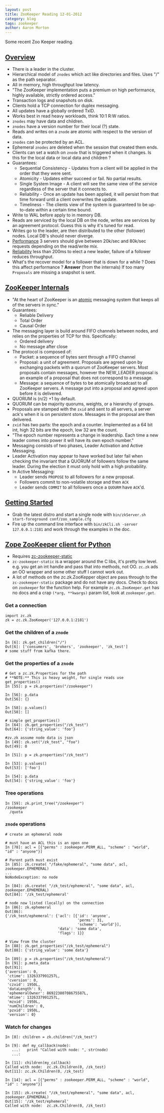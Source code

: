 ```yaml
---
layout: post
title: ZooKeeper Reading 12-01-2012
category: blog
tags: zookeeper
author: Aaron Morton
---
```


Some recent Zoo Keeper reading.

## [Overview](http://zookeeper.apache.org/doc/current/zookeeperOver.html)

* There is a leader in the cluster.
* Hierarchical model of `znodes` which act like directories and files. Uses "/" as the path separator. 
* All in memory, high throughput low latency.
* "The ZooKeeper implementation puts a premium on high performance, highly available, strictly ordered access."
* Transaction logs and snapshots on disk.
* Clients hold a TCP connection for duplex messaging.
* All updates have a globally ordered TxID. 
* Works best in read heavy workloads, think 10:1 R:W ratios. 
* `znodes` may have data and children. 
* `znodes` have a version number for their local (?) state.
* Reads and writes on a `znode` are atomic with respect to the version of data. 
* `znodes` can be protected by an ACL. 
* Ephemeral `znodes` are deleted when the session that created them ends. 
* Clients can set a watch on `znode` that is triggered when it changes. Is this for the local data or local data and children ?
* Guarantees:
    * Sequential Consistency - Updates from a client will be applied in the order that they were sent.
    * Atomicity - Updates either succeed or fail. No partial results.
    * Single System Image - A client will see the same view of the service regardless of the server that it connects to.
    * Reliability - Once an update has been applied, it will persist from that time forward until a client overwrites the update.
    * Timeliness - The clients view of the system is guaranteed to be up-to-date within a certain time bound.
* Write to WAL before apply to in memory DB.
* Reads are serviced by the local DB on the node, writes are services by an agreement protocol. Guess this is why it's tuned for read.
* Writes go to the leader, are then distributed to the other (follower) nodes. Local DB's should never diverge.
* [Performance](http://zookeeper.apache.org/doc/current/zookeeperOver.html#Performance) 3 servers should give between 20k/sec and 80k/sec requests depending on the read/write mix. 
* [Reliability](http://zookeeper.apache.org/doc/current/zookeeperOver.html#Reliability) less than 200ms to elect a new leader, failure of a follower reduces throughput. 
* What's the recover model for a follower that is down for a while ? Does this affect performance ? **Answer** (from the internals) If too many `Proposals` are missing a snapshot is sent.

## [ZooKeeper Internals](http://zookeeper.apache.org/doc/current/zookeeperInternals.html)

* "At the heart of ZooKeeper is an [atomic](http://img135.imageshack.us/img135/5011/atomics.gif) messaging system that keeps all of the servers in sync."
* Guarantees: 
    * Reliable Delivery
    * Total Order
    * Causal Order
* The messaging layer is build around FIFO channels between nodes, and relies on the properties of TCP for this. Specifically:
    * Ordered delivery
    * No message after close
* The protocol is composed of:
    * Packet: a sequence of bytes sent through a FIFO channel
    * Proposal: a unit of agreement. Proposals are agreed upon by exchanging packets with a quorum of ZooKeeper servers. Most proposals contain messages, however the NEW_LEADER proposal is an example of a proposal that does not correspond to a message.
    * Message: a sequence of bytes to be atomically broadcast to all ZooKeeper servers. A message put into a proposal and agreed upon before it is delivered.
* QUORUM is (n/2) +1 by default. 
* QUORUM can be majority quorums, weights, or a hierarchy of groups.
* Proposals are stamped with the `zxid` and sent to all servers, a server ack's when it is on persistent store. Messages in the proposal are then delivered. 
* `zxid` has two parts: the epoch and a counter. Implemented as a 64 bit int, high 32 bits are the epoch, low 32 are the count. 
* "The epoch number represents a change in leadership. Each time a new leader comes into power it will have its own epoch number."
* Messaging consists of two phases, Leader Activation and Active Messaging.
* Leader Activation may appear to have worked but later fail when checking the  invariant that a QUORUM of followers follow the same leader. During the election it must only hold with a high probability. 
* In Active Messaging:
    * Leader sends `PROPOSE` to all followers for a new proposal.
    * Followers commit to non-volatile storage and then `ACK`
    * Leader sends `COMMIT` to all followers once a `QUOURM` have `ACK`'d.  

## [Getting Started](http://zookeeper.apache.org/doc/current/zookeeperStarted.html)

* Grab the latest distro and start a single node with `bin/zkServer.sh start-foreground conf/zoo_sample.cfg`
* Fire up the command line interface with `bin/zkCli.sh -server 127.0.0.1:2181` and work through the examples in the doc.

## [Zope ZooKeeper client for Python](http://pypi.python.org/pypi/zc.zk/0.5.2)

* Requires [zc-zookeeper-static](http://pypi.python.org/pypi/zc-zookeeper-static/3.3.4.0)
* `zc-zookeeper-static` is a wrapper around the C libs, it's pretty low level. e.g. you get an int handle and pass that into methods, not OO. `zc.zk` ads an OO wrapper and some other stuff I cannot work out. 
* A lot of methods on the zc.zk.ZooKepper object are pass through to the `zc-zookeeper-static` package and do not have any docs. Check to docs on `zookeeper` for the function help. For example `zc.zk.ZooKeeper.get` has no docs and a crap `(*arg, **kwargs)` param list, look at `zookeeper.get`.

### Get a connection

    import zc.zk
    zk = zc.zk.ZooKeeper('127.0.0.1:2181')

### Get the children of a `znode`

    In [6]: zk.get_children("/")
    Out[6]: ['consumers', 'brokers', 'zookeeper', 'zk_test']
    # some stuff from kafka there.

### Get the properties of a `znode`

    # Get a zc.zk.Properties for the path
    # **NOTE:** This is heavy weight, for single reads use get_properties()
    In [55]: p = zk.properties("/zookeeper")
    
    In [56]: p.data
    Out[56]: {}
    
    In [58]: p.values()
    Out[58]: []
    
    # simple get_properties()
    In [64]: zk.get_properties("/zk_test")
    Out[64]: {'string_value': 'foo'}

    #zv.zk assume node data is json
    In [49]: zk.set("/zk_test", "foo")
    Out[49]: 0
    
    In [51]: p = zk.properties("/zk_test")
    
    In [53]: p.values()
    Out[53]: ['foo']

    In [54]: p.data
    Out[54]: {'string_value': 'foo'}

### Tree operations 

    In [59]: zk.print_tree("/zookeeper")
    /zookeeper
      /quota

### `znode` operations

    # create an ephemeral node
    
    # must have an ACL this is an open one 
    In [78]: acl = [{"perms" : zookeeper.PERM_ALL, "scheme" : "world", "id" : "anyone"}]
    
    # Parent path must exist
    In [85]: zk.create( "/fake/ephemeral", "some data", acl, zookeeper.EPHEMERAL)
    ...
    NoNodeException: no node

    In [84]: zk.create( "/zk_test/ephemeral", "some data", acl, zookeeper.EPHEMERAL)
    Out[84]: '/zk_test/ephemeral'
    
    # node now listed (locally) on the connection 
    In [86]: zk.ephemeral
    Out[86]: 
    {'/zk_test/ephemeral': {'acl': [{'id': 'anyone',
                                     'perms': 31,
                                     'scheme': 'world'}],
                            'data': 'some data',
                            'flags': 1}}
                            
    # View from the cluster
    In [88]: zk.get_properties("/zk_test/ephemeral")
    Out[88]: {'string_value': 'some data'}

    In [89]: p = zk.properties("/zk_test/ephemeral")
    In [91]: p.meta_data
    Out[91]: 
    {'aversion': 0,
     'ctime': 1326337991257L,
     'cversion': 0,
     'czxid': 1950L,
     'dataLength': 9,
     'ephemeralOwner': 86922380708675587L,
     'mtime': 1326337991257L,
     'mzxid': 1950L,
     'numChildren': 0,
     'pzxid': 1950L,
     'version': 0}
    
### Watch for changes

    In [8]: children = zk.children("/zk_test")

    In [9]: def my_callback(node):
       ...:   print "Called with node: ", str(node)
       ...: 

    In [11]: children(my_callback)
    Called with node:  zc.zk.Children(0, /zk_test)
    Out[11]: zc.zk.Children(0, /zk_test)

    In [14]: acl = [{"perms" : zookeeper.PERM_ALL, "scheme" : "world", "id" : "anyone"}]

    In [15]: zk.create( "/zk_test/ephemeral", "some data", acl, zookeeper.EPHEMERAL)
    Out[15]: '/zk_test/ephemeral'
    Called with node:  zc.zk.Children(0, /zk_test)    